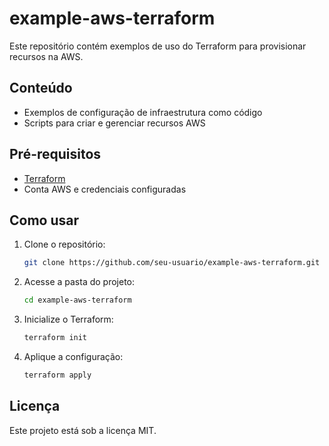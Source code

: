 # example-aws-terraform

Este repositório contém exemplos de uso do Terraform para provisionar recursos na AWS.

## Conteúdo

- Exemplos de configuração de infraestrutura como código
- Scripts para criar e gerenciar recursos AWS

## Pré-requisitos

- [Terraform](https://www.terraform.io/)
- Conta AWS e credenciais configuradas

## Como usar

1. Clone o repositório:
    ```sh
    git clone https://github.com/seu-usuario/example-aws-terraform.git
    ```
2. Acesse a pasta do projeto:
    ```sh
    cd example-aws-terraform
    ```
3. Inicialize o Terraform:
    ```sh
    terraform init
    ```
4. Aplique a configuração:
    ```sh
    terraform apply
    ```

## Licença

Este projeto está sob a licença MIT.